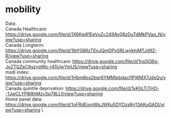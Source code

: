 # mobility

Data: \
Canada Healthcare: https://drive.google.com/file/d/1X6Kw81EeVuZc249Ay08zDuTdMkPVaq_N/view?usp=sharing \
Canada Longterm: https://drive.google.com/file/d/1lbY08RzTEnJQmDPxSRLwykhjMTJd9Z-R/view?usp=sharing \
Canada community healthcare: https://drive.google.com/file/d/1ns5GBg-JoZTQZeC6szypWp-r45UwYmUS/view?usp=sharing \
msdi index: https://drive.google.com/file/d/1Hbm6ps2bpr6YMMlpbdacl1PWMX7JdsQy/view?usp=sharing \
Canada quintile deprivation: https://drive.google.com/file/d/1xKhLTiTHO--1JwCLYP8l8hMzvSp78LLf/view?usp=sharing \
Home panel data: https://drive.google.com/file/d/1oFRdEismWsJWKu5DYDzsRrj13AKuGADI/view?usp=sharing \

